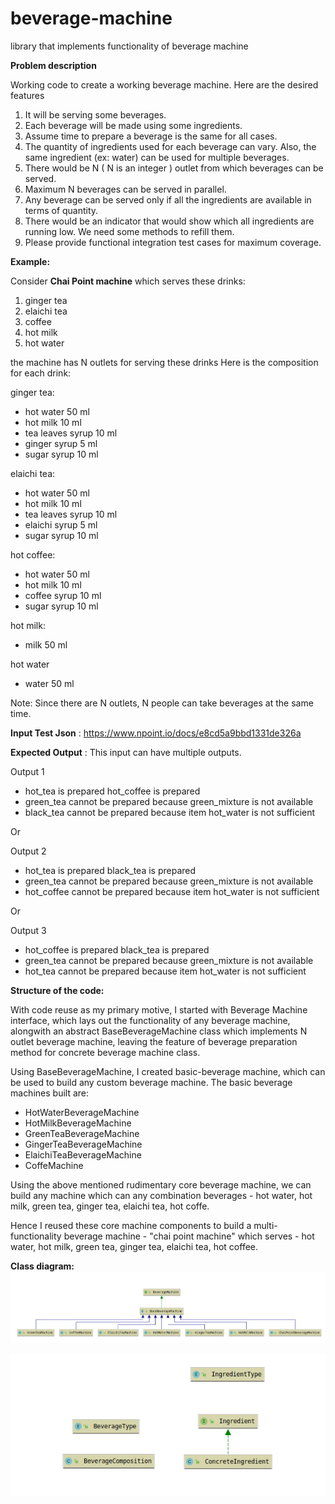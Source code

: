 # beverage-machine
library that implements functionality of beverage machine

**Problem description**

Working code to create a working beverage machine. Here are the desired features
1. It will be serving some beverages.
2. Each beverage will be made using some ingredients.
3. Assume time to prepare a beverage is the same for all cases.
4. The quantity of ingredients used for each beverage can vary. Also, the same ingredient (ex:
water) can be used for multiple beverages.
5. There would be N ( N is an integer ) outlet from which beverages can be served.
7. Maximum N beverages can be served in parallel.
8. Any beverage can be served only if all the ingredients are available in terms of quantity.
9. There would be an indicator that would show which all ingredients are running low. We need
some methods to refill them.
10. Please provide functional integration test cases for maximum coverage.


**Example:**
 
Consider **Chai Point machine** which serves these drinks: 
1. ginger tea 
2. elaichi tea 
3. coffee 
4. hot milk 
5. hot water 

the machine has N outlets for serving these drinks 
Here is the composition for each drink: 

ginger tea: 
- hot water 50 ml 
- hot milk 10 ml 
- tea leaves syrup 10 ml 
- ginger syrup 5 ml 
- sugar syrup 10 ml
 
elaichi tea:

- hot water 50 ml 
- hot milk 10 ml 
- tea leaves syrup 10 ml 
- elaichi syrup 5 ml 
- sugar syrup 10 ml 

hot coffee: 
- hot water 50 ml 
- hot milk 10 ml 
- coffee syrup 10 ml 
- sugar syrup 10 ml 

hot milk: 
- milk 50 ml 

hot water 
- water 50 ml 

Note: Since there are N outlets, N people can take beverages at the same time. 

**Input Test Json** : https://www.npoint.io/docs/e8cd5a9bbd1331de326a
 
**Expected Output** : This input can have multiple outputs.
 
Output 1 
- hot_tea is prepared hot_coffee is prepared 
- green_tea cannot be prepared because green_mixture is not available 
- black_tea cannot be prepared because item hot_water is not sufficient 

Or

Output 2 

- hot_tea is prepared black_tea is prepared 
- green_tea cannot be prepared because green_mixture is not available 
- hot_coffee cannot be prepared because item hot_water is not sufficient

Or 

Output 3 
- hot_coffee is prepared black_tea is prepared 
- green_tea cannot be prepared because green_mixture is not available 
- hot_tea cannot be prepared because item hot_water is not sufficient 


**Structure of the code:**

With code reuse as my primary motive, I started with Beverage Machine interface,
which lays out the functionality of any beverage machine, alongwith an abstract
BaseBeverageMachine class which implements N outlet beverage machine, leaving the
feature of beverage preparation method for concrete beverage machine class. 

Using BaseBeverageMachine, I created basic-beverage machine, which can be used to
build any custom beverage machine. The basic beverage machines built are:

- HotWaterBeverageMachine
- HotMilkBeverageMachine
- GreenTeaBeverageMachine
- GingerTeaBeverageMachine
- ElaichiTeaBeverageMachine
- CoffeMachine

Using the above mentioned rudimentary core beverage machine, we can build any machine
which can any combination beverages - hot water, hot milk, green tea, ginger tea,
elaichi tea, hot coffe.

Hence I reused these core machine components to build a multi-functionality beverage
machine - "chai point machine" which serves - hot water, hot milk, green tea,
ginger tea, elaichi tea, hot coffee.

**Class diagram:**
![alt text](https://github.com/maskofG/beverage-machine/blob/master/archive/images/beverage_machine.png?raw=true)

![alt text](https://github.com/maskofG/beverage-machine/blob/master/archive/images/ingredient_and_beverage_type.png?raw=true)






